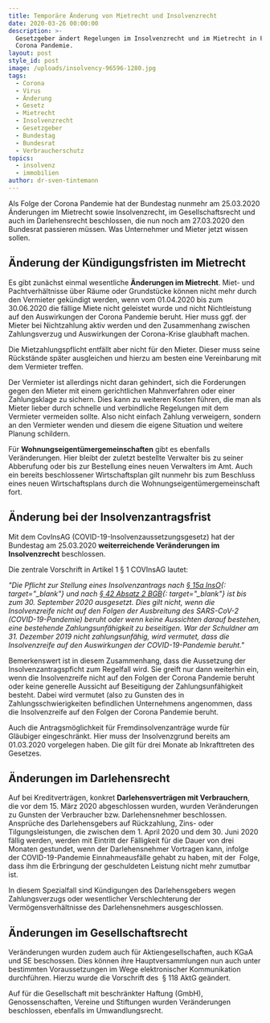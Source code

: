 ```yaml
---
title: Temporäre Änderung von Mietrecht und Insolvenzrecht
date: 2020-03-26 00:00:00
description: >-
  Gesetzgeber ändert Regelungen im Insolvenzrecht und im Mietrecht in Folge der
  Corona Pandemie.
layout: post
style_id: post
image: /uploads/insolvency-96596-1280.jpg
tags:
  - Corona
  - Virus
  - Änderung
  - Gesetz
  - Mietrecht
  - Insolvenzrecht
  - Gesetzgeber
  - Bundestag
  - Bundesrat
  - Verbraucherschutz
topics:
  - insolvenz
  - immobilien
author: dr-sven-tintemann
---
```


Als Folge der Corona Pandemie hat der Bundestag nunmehr am 25.03.2020 Änderungen im Mietrecht sowie Insolvenzrecht, im Gesellschaftsrecht und auch im Darlehensrecht beschlossen, die nun noch am 27.03.2020 den Bundesrat passieren müssen. Was Unternehmer und Mieter jetzt wissen sollen.&nbsp;

## Änderung der Kündigungsfristen im Mietrecht

Es gibt zunächst einmal wesentliche **Änderungen im Mietrecht**. Miet- und Pachtverhältnisse über Räume oder Grundstücke können nicht mehr durch den Vermieter gekündigt werden, wenn vom 01.04.2020 bis zum 30.06.2020 die fällige Miete nicht geleistet wurde und nicht Nichtleistung auf den Auswirkungen der Corona Pandemie beruht. Hier muss ggf. der Mieter bei Nichtzahlung aktiv werden und den Zusammenhang zwischen Zahlungsverzug und Auswirkungen der Corona-Krise glaubhaft machen.&nbsp;

Die Mietzahlungspflicht entfällt aber nicht für den Mieter. Dieser muss seine Rückstände später ausgleichen und hierzu am besten eine Vereinbarung mit dem Vermieter treffen.&nbsp;

Der Vermieter ist allerdings nicht daran gehindert, sich die Forderungen gegen den Mieter mit einem gerichtlichen Mahnverfahren oder einer Zahlungsklage zu sichern. Dies kann zu weiteren Kosten führen, die man als Mieter lieber durch schnelle und verbindliche Regelungen mit dem Vermieter vermeiden sollte. Also nicht einfach Zahlung verweigern, sondern an den Vermieter wenden und diesem die eigene Situation und weitere Planung schildern.&nbsp;&nbsp;

Für&nbsp;**Wohnungseigentümergemeinschaften**&nbsp;gibt es ebenfalls Veränderungen. Hier bleibt der zuletzt bestellte Verwalter bis zu seiner Abberufung oder bis zur Bestellung eines neuen Verwalters im Amt. Auch ein bereits beschlossener Wirtschaftsplan gilt nunmehr bis zum Beschluss eines neuen Wirtschaftsplans durch die Wohnungseigentümergemeinschaft fort.

## Änderung bei der Insolvenzantragsfrist

Mit dem CovInsAG (COVID-19-Insolvenzaussetzungsgesetz) hat der Bundestag am 25.03.2020 **weiterreichende Veränderungen im Insolvenzrecht** beschlossen.&nbsp;

Die zentrale Vorschrift in Artikel 1 &sect; 1 COVInsAG lautet:&nbsp;

*"Die Pflicht zur Stellung eines Insolvenzantrags nach&nbsp;[&sect; 15a InsO](http://dejure.org/gesetze/InsO/15a.html){: target="_blank"}&nbsp;und nach&nbsp;[&sect; 42 Absatz 2 BGB](http://dejure.org/gesetze/BGB/42.html){: target="_blank"}&nbsp;ist bis zum 30. September 2020 ausgesetzt. Dies gilt nicht, wenn die Insolvenzreife nicht auf den Folgen der Ausbreitung des SARS-CoV-2 (COVID-19-Pandemie) beruht oder wenn keine Aussichten darauf bestehen, eine bestehende Zahlungsunfähigkeit zu beseitigen. War der Schuldner am 31. Dezember 2019 nicht zahlungsunfähig, wird vermutet, dass die Insolvenzreife auf den Auswirkungen der COVID-19-Pandemie beruht."*

Bemerkenswert ist in diesem Zusammenhang, dass die Aussetzung der Insolvenzantragspficht zum Regelfall wird. Sie greift nur dann weiterhin ein, wenn die Insolvenzreife nicht auf den Folgen der Corona Pandemie beruht oder keine generelle Aussicht auf Beseitigung der Zahlungsunfähigkeit besteht. Dabei wird vermutet (also zu Gunsten des in Zahlungsschwierigkeiten befindlichen Unternehmens angenommen, dass die Insolvenzreife auf den Folgen der Corona Pandemie beruht.&nbsp;

Auch die Antragsmöglichkeit für Fremdinsolvenzanträge wurde für Gläubiger eingeschränkt. Hier muss der Insolvenzgrund bereits am 01.03.2020 vorgelegen haben. Die gilt für drei Monate ab Inkrafttreten des Gesetzes.&nbsp;

## Änderungen im Darlehensrecht

Auf bei Kreditverträgen, konkret ****Darlehensverträgen mit Verbrauchern****, die vor dem 15. März 2020 abgeschlossen wurden, wurden Veränderungen zu Gunsten der Verbraucher bzw. Darlehensnehmer beschlossen. Ansprüche des Darlehensgebers auf Rückzahlung, Zins- oder Tilgungsleistungen, die zwischen dem 1. April 2020 und dem 30. Juni 2020 fällig werden, werden mit Eintritt der Fälligkeit für die Dauer von drei Monaten gestundet, wenn der Darlehensnehmer Vortragen kann, infolge der COVID-19-Pandemie Einnahmeausfälle gehabt zu haben, mit der&nbsp; Folge, dass ihm die Erbringung der geschuldeten Leistung nicht mehr zumutbar ist.

In diesem Spezialfall sind Kündigungen des Darlehensgebers wegen Zahlungsverzugs oder wesentlicher Verschlechterung der Vermögensverhältnisse des Darlehensnehmers ausgeschlossen.

## Änderungen im Gesellschaftsrecht

Veränderungen wurden zudem auch für Aktiengesellschaften, auch KGaA und SE beschossen. Dies können ihre Hauptversammlungen nun auch unter bestimmten Voraussetzungen im Wege elektronischer Kommunikation durchführen. Hierzu wurde die Vorschrift des&nbsp; &sect; 118 AktG geändert.&nbsp;

Auf für die Gesellschaft mit beschränkter Haftung (GmbH), Genossenschaften, Vereine und Stiftungen wurden Veränderungen beschlossen, ebenfalls im Umwandlungsrecht.&nbsp;

&nbsp;

&nbsp;

&nbsp;